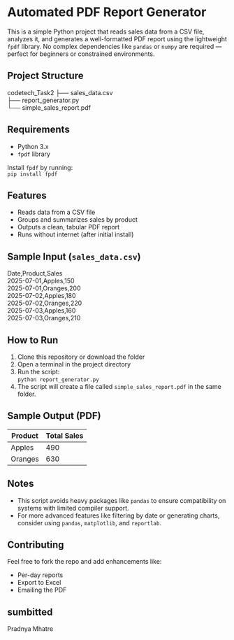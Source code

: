 # Automated PDF Report Generator

This is a simple Python project that reads sales data from a CSV file, analyzes it, and generates a well-formatted PDF report using the lightweight `fpdf` library. No complex dependencies like `pandas` or `numpy` are required — perfect for beginners or constrained environments.

## Project Structure

codetech_Task2
├── sales_data.csv               
├── report_generator.py  
└── simple_sales_report.pdf     

## Requirements

- Python 3.x  
- `fpdf` library  

Install `fpdf` by running:  
`pip install fpdf`

## Features

- Reads data from a CSV file  
- Groups and summarizes sales by product  
- Outputs a clean, tabular PDF report  
- Runs without internet (after initial install)

## Sample Input (`sales_data.csv`)

Date,Product,Sales  
2025-07-01,Apples,150  
2025-07-01,Oranges,200  
2025-07-02,Apples,180  
2025-07-02,Oranges,220  
2025-07-03,Apples,160  
2025-07-03,Oranges,210

## How to Run

1. Clone this repository or download the folder  
2. Open a terminal in the project directory  
3. Run the script:  
   `python report_generator.py`  
4. The script will create a file called `simple_sales_report.pdf` in the same folder.

##  Sample Output (PDF)

| Product | Total Sales |  
|---------|-------------|  
| Apples  | 490         |  
| Oranges | 630         |

## Notes

- This script avoids heavy packages like `pandas` to ensure compatibility on systems with limited compiler support.  
- For more advanced features like filtering by date or generating charts, consider using `pandas`, `matplotlib`, and `reportlab`.

## Contributing

Feel free to fork the repo and add enhancements like:  
- Per-day reports  
- Export to Excel  
- Emailing the PDF

 
## sumbitted
 Pradnya Mhatre
